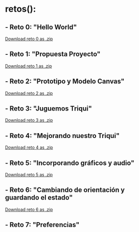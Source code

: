 # retos():
## - Reto 0: "Hello World"
   <a href="https://github.com/hernan940730/MovilesUnal/raw/master/reto0.zip" class="btn">Download reto 0 as .zip</a>
## - Reto 1: "Propuesta Proyecto"
   <a href="https://github.com/hernan940730/MovilesUnal/raw/master/reto1.zip" class="btn">Download reto 1 as .zip</a>
## - Reto 2: "Prototipo y Modelo Canvas"
   <a href="https://github.com/hernan940730/MovilesUnal/raw/master/reto2.zip" class="btn">Download reto 2 as .zip</a>
## - Reto 3: "Juguemos Triqui"
   <a href="https://github.com/hernan940730/MovilesUnal/raw/master/reto3.zip" class="btn">Download reto 3 as .zip</a>
## - Reto 4: "Mejorando nuestro Triqui"
   <a href="https://github.com/hernan940730/MovilesUnal/raw/master/reto4.zip" class="btn">Download reto 4 as .zip</a>
## - Reto 5: "Incorporando gráficos y audio"
   <a href="https://github.com/hernan940730/MovilesUnal/raw/master/reto5.zip" class="btn">Download reto 5 as .zip</a>
## - Reto 6: "Cambiando de orientación y guardando el estado"
   <a href="https://github.com/hernan940730/MovilesUnal/raw/master/reto6.zip" class="btn">Download reto 6 as .zip</a>
## - Reto 7: "Preferencias"
